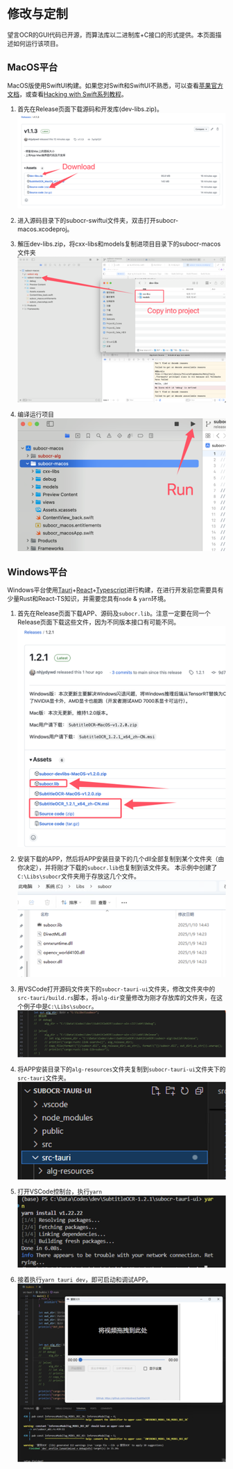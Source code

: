 # 修改与定制
望言OCR的GUI代码已开源，而算法库以二进制库+C接口的形式提供。本页面描述如何运行该项目。

## MacOS平台
MacOS版使用SwiftUI构建。如果您对Swift和SwiftUI不熟悉，可以查看[苹果官方文档](https://developer.apple.com/xcode/swiftui/)，或查看[Hacking with Swift系列教程](https://www.hackingwithswift.com/100/swiftui)。

1. 首先在Release页面下载源码和开发库(dev-libs.zip)。
![alt text](docs/custom_download.png)

2. 进入源码目录下的subocr-swiftui文件夹，双击打开subocr-macos.xcodeproj。

3. 解压dev-libs.zip，将cxx-libs和models复制进项目目录下的subocr-macos文件夹
![alt text](docs/custom_copy.png)

4. 编译运行项目
![alt text](docs/custom_run.png)


## Windows平台
Windows平台使用[Tauri](https://github.com/tauri-apps/tauri)+[React](https://github.com/facebook/react)+[Typescript](https://github.com/microsoft/TypeScript)进行构建，在进行开发前您需要具有少量Rust和React-TS知识，并需要您具有`node` & `yarn`环境。

1. 首先在Release页面下载APP、源码及`subocr.lib`。注意一定要在同一个Release页面下载这些文件，因为不同版本接口有可能不同。
![alt text](docs/custom_win_download.png)

2. 安装下载的APP，然后将APP安装目录下的几个dll全部复制到某个文件夹（由你决定），并将刚才下载的`subocr.lib`也复制到该文件夹。
本示例中创建了`C:\Libs\subocr`文件夹用于存放这几个文件。
![alt text](docs/custom_win_libs.png)

3. 用VSCode打开源码文件夹下的`subocr-tauri-ui`文件夹，修改文件夹中的`src-tauri/build.rs`脚本，将`alg-dir`变量修改为刚才存放库的文件夹，在这个例子中是`C:\Libs\subocr`。
![alt text](docs/custom_win_build_rs.png)

4. 将APP安装目录下的`alg-resources`文件夹复制到`subocr-tauri-ui`文件夹下的`src-tauri`文件夹。
![alt text](docs/custom_win_alg_resources.png)

5. 打开VSCode控制台，执行`yarn`
![alt text](docs/custom_win_yarn.png)

6. 接着执行`yarn tauri dev`，即可启动和调试APP。
![alt text](docs/custom_win_launch.png)




